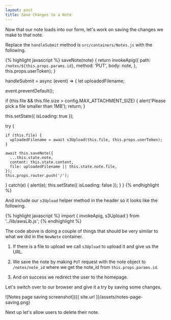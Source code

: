 ```yaml
---
layout: post
title: Save Changes to a Note
---
```


Now that our note loads into our form, let's work on saving the changes we make to that note.

Replace the `handleSubmit` method is `src/containers/Notes.js` with the following.

{% highlight javascript %}
saveNote(note) {
  return invokeApig({
    path: `/notes/${this.props.params.id}`,
    method: 'PUT',
    body: note,
  }, this.props.userToken);
}

handleSubmit = async (event) => {
  let uploadedFilename;

  event.preventDefault();

  if (this.file && this.file.size > config.MAX_ATTACHMENT_SIZE) {
    alert('Please pick a file smaller than 1MB');
    return;
  }

  this.setState({ isLoading: true });

  try {

    if (this.file) {
      uploadedFilename = await s3Upload(this.file, this.props.userToken);
    }

    await this.saveNote({
      ...this.state.note,
      content: this.state.content,
      file: uploadedFilename || this.state.note.file,
    });
    this.props.router.push('/');
  }
  catch(e) {
    alert(e);
    this.setState({ isLoading: false });
  }
}
{% endhighlight %}

And include our `s3Upload` helper method in the header so it looks like the following.

{% highlight javascript %}
import { invokeApig, s3Upload } from '../lib/awsLib.js';
{% endhighlight %}

The code above is doing a couple of things that should be very similar to what we did in the `NewNote` container.

1. If there is a file to upload we call `s3Upload` to upload it and give us the URL.

2. We save the note by making `PUT` request with the note object to `/notes/note_id` where we get the note_id from `this.props.params.id`.

3. And on success we redirect the user to the homepage.

Let's switch over to our browser and give it a try by saving some changes.

![Notes page saving screenshot]({{ site.url }}/assets/notes-page-saving.png)

Next up let's allow users to delete their note.
